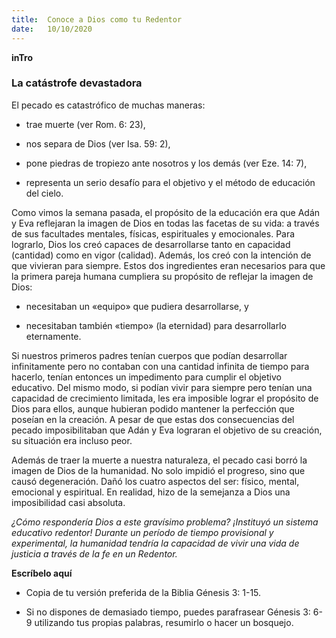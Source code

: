 ```yaml
---
title:  Conoce a Dios como tu Redentor
date:   10/10/2020
---
```


**inTro**

### La catástrofe devastadora

El pecado es catastrófico de muchas maneras:

- trae muerte (ver Rom. 6: 23),

- nos separa de Dios (ver Isa. 59: 2),

- pone piedras de tropiezo ante nosotros y los demás (ver Eze. 14: 7),

- representa un serio desafío para el objetivo y el método de educación del cielo.

Como vimos la semana pasada, el propósito de la educación era que Adán y Eva reflejaran la imagen de Dios en todas las facetas de su vida: a través de sus facultades mentales, físicas, espirituales y emocionales. Para lograrlo, Dios los creó capaces de desarrollarse tanto en capacidad (cantidad) como en vigor (calidad). Además, los creó con la intención de que vivieran para siempre. Estos dos ingredientes eran necesarios para que la primera pareja humana cumpliera su propósito de reflejar la imagen de Dios:

- necesitaban un «equipo» que pudiera desarrollarse, y

- necesitaban también «tiempo» (la eternidad) para desarrollarlo eternamente.

Si nuestros primeros padres tenían cuerpos que podían desarrollar infinitamente pero no contaban con una cantidad infinita de tiempo para hacerlo, tenían entonces un impedimento para cumplir el objetivo educativo. Del mismo modo, si podían vivir para siempre pero tenían una capacidad de crecimiento limitada, les era imposible lograr el propósito de Dios para ellos, aunque hubieran podido mantener la perfección que poseían en la creación. A pesar de que estas dos consecuencias del pecado imposibilitaban que Adán y Eva lograran el objetivo de su creación, su situación era incluso peor.

Además de traer la muerte a nuestra naturaleza, el pecado casi borró la imagen de Dios de la humanidad. No solo impidió el progreso, sino que causó degeneración. Dañó los cuatro aspectos del ser: físico, mental, emocional y espiritual. En realidad, hizo de la semejanza a Dios una imposibilidad casi absoluta.

_¿Cómo respondería Dios a este gravísimo problema? ¡Instituyó un sistema educativo redentor! Durante un período de tiempo provisional y experimental, la humanidad tendría la capacidad de vivir una vida de justicia a través de la fe en un Redentor._

**Escríbelo aquí**

- Copia de tu versión preferida de la Biblia Génesis 3: 1-15.

- Si no dispones de demasiado tiempo, puedes parafrasear Génesis 3: 6-9 utilizando tus propias palabras, resumirlo o hacer un bosquejo.
